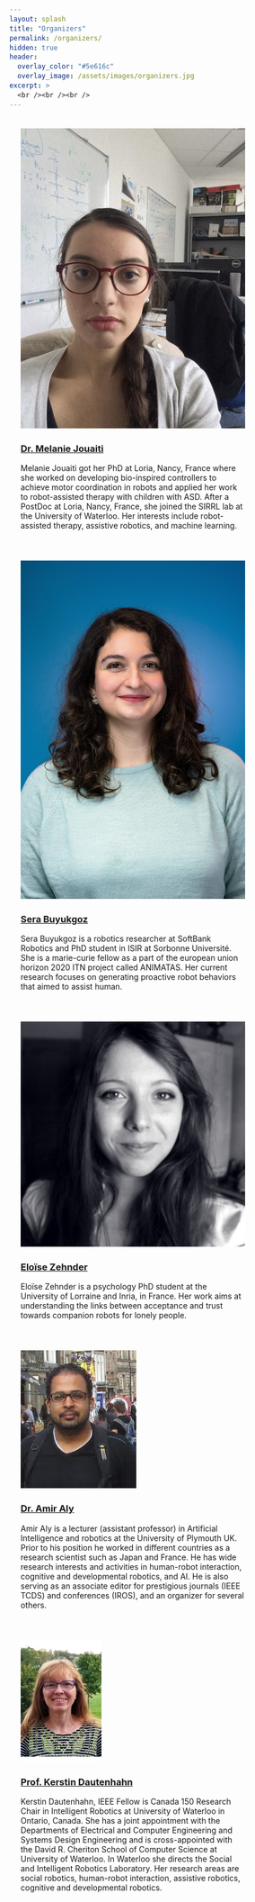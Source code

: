 ```yaml
---
layout: splash
title: "Organizers"
permalink: /organizers/
hidden: true
header:
  overlay_color: "#5e616c"
  overlay_image: /assets/images/organizers.jpg
excerpt: >
  <br /><br /><br />     
---
```


<div class="text-center">
    <div style="display: inline-block;padding: 20px;">
        <div style="max-width: 400px;">
			<img src="/assets/images/melanie-jouaiti.JPG" class="rounded" alt="Dr. Melanie Jouaiti" style="max-width: 400px;">
			<h3><a href="https://members.loria.fr/MJouaiti/">Dr. Melanie Jouaiti</a></h3>
			<p>Melanie Jouaiti got her PhD at Loria, Nancy, France where she worked on developing bio-inspired controllers to achieve motor coordination in robots and applied her work to robot-assisted therapy with children with ASD. After a PostDoc at Loria, Nancy, France, she joined the SIRRL lab at the University of Waterloo. Her interests include robot-assisted therapy, assistive robotics, and machine learning.</p>
        </div>
	</div>
	<div style="display: inline-block;padding: 20px;">
		<div style="max-width: 400px;">
			<img src="/assets/images/Sera_B.jpg" class="rounded" alt="Sera Buyukgoz" style="max-width: 400px;">
			<h3><a href="https://www.animatas.eu/network/esr/sera/ ">Sera Buyukgoz</a></h3>
			<p>Sera Buyukgoz is a robotics researcher at SoftBank Robotics and PhD student in ISIR at Sorbonne Université. She is a marie-curie fellow as a part of the european union horizon 2020 ITN project called ANIMATAS. Her current research focuses on generating proactive robot behaviors that aimed to assist human.</p>
		</div>
	</div>
	<div style="display: inline-block;padding: 20px;">
		<div style="max-width: 400px;">
			<img src="/assets/images/Eloise-Zehnder.jpg" class="rounded" alt="Eloïse Zehnder" style="max-width: 400px;">
			<h3><a href="javascript:void(0);">Eloïse Zehnder</a></h3>
			<p>Eloïse Zehnder is a psychology PhD student at the University of Lorraine and Inria, in France. Her work aims at understanding the links between acceptance and trust towards companion robots for lonely people.</p>
		</div>
	</div>
</div>

<div class="text-center">
    <div style="display: inline-block;padding: 20px;">
        <div style="max-width: 400px;">
			<img src="/assets/images/Amir.jpg" class="rounded" alt="Dr. Amir Aly" style="max-width: 400px;">
			<h3><a href="https://sites.google.com/a/em.ci.ritsumei.ac.jp/amir-aly/projects">Dr. Amir Aly</a></h3>
			<p>Amir Aly is a lecturer (assistant professor) in Artificial Intelligence and robotics at the University of Plymouth UK. Prior to his position he worked in different countries as a research scientist such as Japan and France. He has wide research interests and activities in human-robot interaction, cognitive and developmental robotics, and AI. He is also serving as an associate editor for prestigious journals (IEEE TCDS) and conferences (IROS), and an organizer for several others.</p>
        </div>
	</div>
	<div style="display: inline-block;padding: 20px;">
		<div style="max-width: 400px;">
			<img src="/assets/images/kdautenh.png" class="rounded" alt="Prof. Kerstin Dautenhahn" style="max-width: 400px;">
			<h3><a href="https://uwaterloo.ca/electrical-computer-engineering/profile/kdautenh">Prof. Kerstin Dautenhahn</a></h3>
			<p>Kerstin Dautenhahn, IEEE Fellow is Canada 150 Research Chair in Intelligent Robotics at University of Waterloo in Ontario, Canada. She has a joint appointment with the Departments of Electrical and Computer Engineering and Systems Design Engineering and is cross-appointed with the David R. Cheriton School of Computer Science at University of Waterloo. In Waterloo she directs the Social and Intelligent Robotics Laboratory. Her research areas are social robotics, human-robot interaction, assistive robotics, cognitive and developmental robotics.</p>
		</div>
	</div>
</div>
